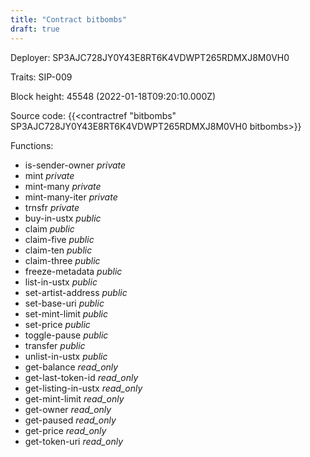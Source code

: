 ```yaml
---
title: "Contract bitbombs"
draft: true
---
```

Deployer: SP3AJC728JY0Y43E8RT6K4VDWPT265RDMXJ8M0VH0

Traits:
SIP-009 



Block height: 45548 (2022-01-18T09:20:10.000Z)

Source code: {{<contractref "bitbombs" SP3AJC728JY0Y43E8RT6K4VDWPT265RDMXJ8M0VH0 bitbombs>}}

Functions:

* is-sender-owner _private_
* mint _private_
* mint-many _private_
* mint-many-iter _private_
* trnsfr _private_
* buy-in-ustx _public_
* claim _public_
* claim-five _public_
* claim-ten _public_
* claim-three _public_
* freeze-metadata _public_
* list-in-ustx _public_
* set-artist-address _public_
* set-base-uri _public_
* set-mint-limit _public_
* set-price _public_
* toggle-pause _public_
* transfer _public_
* unlist-in-ustx _public_
* get-balance _read_only_
* get-last-token-id _read_only_
* get-listing-in-ustx _read_only_
* get-mint-limit _read_only_
* get-owner _read_only_
* get-paused _read_only_
* get-price _read_only_
* get-token-uri _read_only_
